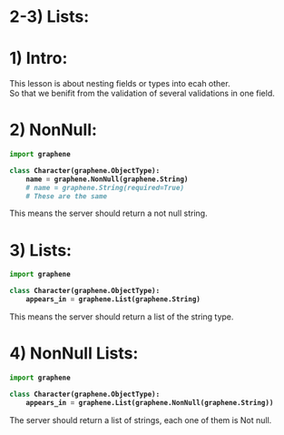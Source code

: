 # 2-3) Lists:


# 1) Intro:
This lesson is about nesting fields or types into ecah other.  
So that we benifit from the validation of several validations in one 
field.






# 2) NonNull:

<b>

```python
import graphene

class Character(graphene.ObjectType):
    name = graphene.NonNull(graphene.String)
    # name = graphene.String(required=True)
    # These are the same
```
</b>
This means the server should return a not null string.











# 3) Lists:

<b>

```python
import graphene

class Character(graphene.ObjectType):
    appears_in = graphene.List(graphene.String)
```
</b>
This means the server should return a list of the string type.











# 4) NonNull Lists:

<b>

```python
import graphene

class Character(graphene.ObjectType):
    appears_in = graphene.List(graphene.NonNull(graphene.String))
```
</b>
The server should return a list of strings, 
each one of them is Not null.

